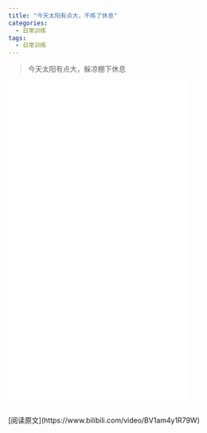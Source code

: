 ```yaml
---
title: "今天太阳有点大，不练了休息"
categories:
  - 日常训练
tags:
  - 日常训练
---
```


>今天太阳有点大，躲凉棚下休息

<iframe width="360px" height="640px" src="//player.bilibili.com/player.html?aid=679355672&bvid=BV1am4y1R79W&cid=517880182&page=1" scrolling="no" border="0" frameborder="no" framespacing="0" allowfullscreen="true"> </iframe>
<br/>
<blockquote class="tiktok-embed" cite="https://www.tiktok.com/@amcloveyx/video/7074197496712432939" data-video-id="7074197496712432939" style="max-width: 605px;min-width: 325px;" ></blockquote><script async src="https://www.tiktok.com/embed.js"></script>
<br/>
[阅读原文](https://www.bilibili.com/video/BV1am4y1R79W)
